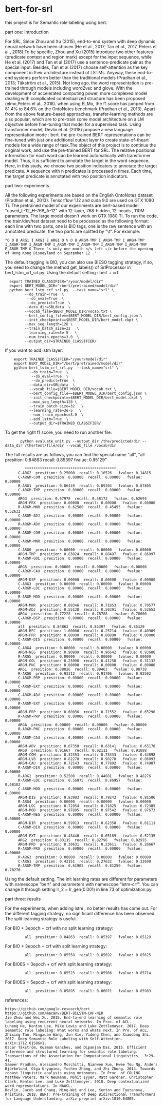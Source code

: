 # bert-for-srl

this project is for Semantic role labeling using bert.


part one: Introduction

   For SRL, Since Zhou and Xu (2015), end-to-end system with deep dynamic neural network have been chosen (He et al., 2017; Tan et al., 2017, Peters  et al., 2018).To be specific, Zhou and Xu (2015) introduce two other features (predicate context and region mark) except for the input sequence, while He et al. (2017) and Tan et al.(2017) use a sentence-predicate pair  as the special input. Besides, Tan et al.(2017) choose self-attention as the key component in their architecture instead of LSTMs. Anyway, these end-to-end systems perform better than the traditional models (Pradhan et al., 2013; Täkström et al., 2015).
    Not long ago, the word representation is pre-trained through models including word2vec and glove. With the development of accelerated computing power, more complexed model dealing with complicated contextualized structure has been proposed (elmo,Peters  et al., 2018).  when using ELMo, the f1 score has jumped from 81.4% to 84.6% on the OntoNotes benchmark (Pradhan et al., 2013). 
    Apart from the above feature-based approaches, transfer-learning methods are also popular, which are to pre-train some model architecture on a LM objective before fine-tuning that model for a supervised task.  Using transformer model, Devlin et al. (2018) propose a new language representation mode : bert. the pre-trained BERT representations can be fine-tuned with just one additional output layer to create state-of-theart models for a wide range of task.The object of this project is to continue the original work, and use the pre-trained BERT for SRL. 
    The relative positional information for each word can be learned automatically with transformer model. Thus, it is sufficient to annotate the target in the word sequence. Here, in this study, we choose two position indicators to annotate the target predicate. A sequence with n predicates is processed n times. Each time, the target predicate is annotated with two position indicators. 
 

part two: experiments

  All the following experiments are based on the English OntoNotes dataset (Pradhan et al., 2013). 
  Tensorflow 1.12 and cuda 9.0 are used on GTX 1080 Ti. The pretrained model of our experiments are bert-based model "cased_L-12_H-768_A-12" with 12-layer, 768-hidden, 12-heads , 110M parameters. The large model doesn't work on  GTX 1080 Ti.
  To run the code, the train/dev/test dataset need to be processed as the following format: each line with two parts, one is BIO tags, one is the raw sentence with an annotated predicate, the two parts are splitted by "\t". For example:
  
    "O O B_ARG1 I_ARG1 E_ARG1 O V O B_ARGM-TMP I_ARGM-TMP I_ARGM-TMP I_ARGM-TMP I_ARGM-TMP I_ARGM-TMP I_ARGM-TMP I_ARGM-TMP I_ARGM-TMP E_ARGM-TMP O	There 's only one month </s left s/> before the opening of Hong Kong Disneyland on September 12 ."
    
  The default tagging is BIO, you can also use BIESO tagging strategy, if so, you need to change the method get_labels() of SrlProcessor in bert_lstm_crf_srl.py.
  Using the default setting : bert + crf.
  
      export TRAINED_CLASSIFIER="/your/model/dir"
      export BERT_MODEL_DIR="/bert/pretrained/model/dir"
      python bert_lstm_crf_srl.py  --task_name="srl" \
             --do_train=True  \
              --do_eval=True  \
              --do_predict=True  \
             --data_dir=SRLdata  \
             --vocab_file=$BERT_MODEL_DIR/vocab.txt \
             --bert_config_file==$BERT_MODEL_DIR/bert_config.json \
             --init_checkpoint==$BERT_MODEL_DIR/bert_model.ckpt \
             --max_seq_length=128 \
             --train_batch_size=32   \
             --learning_rate=3e-5   \
             --num_train_epochs=3.0  \
             --output_dir=$TRAINED_CLASSIFIER/ 
             
  If you want to add lstm layer:
  
        export TRAINED_CLASSIFIER="/your/model/dir"
        export BERT_MODEL_DIR="/bert/pretrained/model/dir"
        python bert_lstm_crf_srl.py  --task_name="srl" \
               --do_train=True  \
                --do_eval=True  \
                --do_predict=True  \
               --data_dir=SRLdata  \
               --vocab_file=$BERT_MODEL_DIR/vocab.txt \
               --bert_config_file==$BERT_MODEL_DIR/bert_config.json \
               --init_checkpoint==$BERT_MODEL_DIR/bert_model.ckpt \
               --max_seq_length=128 \
               --train_batch_size=32   \
               --learning_rate=3e-5   \
               --num_train_epochs=3.0  \
               --add_lstm=True  \
               --output_dir=$TRAINED_CLASSIFIER/ 
   To get the right f1 score, you need to run another file:
   
           python evaluate_unit.py --output_dir /the/predicted/dir --data_dir /the/test/file/dir --vocab_file /vocab/dir
   
   The full results are as follows, you can find the special name "all", "all  presition: 0.84863  recall: 0.85397   fvalue: 0.85129"
   
             ******************************************
          C-ARG2  presition: 0.25000  recall: 0.10526   fvalue: 0.14815
          C-ARGM-COM  presition: 0.00000  recall: 0.00000   fvalue: 0.00000
          R-ARG1  presition: 0.86449  recall: 0.89204   fvalue: 0.87805
          C-ARGM-TMP  presition: 0.00000  recall: 0.00000   fvalue: 0.00000
          ARG3  presition: 0.67978  recall: 0.58173   fvalue: 0.62694
          ARGM-PRX  presition: 0.00000  recall: 0.00000   fvalue: 0.00000
          R-ARGM-MNR  presition: 0.62500  recall: 0.45455   fvalue: 0.52632
          C-ARGM-ADJ  presition: 0.00000  recall: 0.00000   fvalue: 0.00000
          R-ARGM-ADV  presition: 0.00000  recall: 0.00000   fvalue: 0.00000
          R-ARGM-COM  presition: 0.00000  recall: 0.00000   fvalue: 0.00000
          C-ARGM-MNR  presition: 0.00000  recall: 0.00000   fvalue: 0.00000
          C-ARG0  presition: 0.00000  recall: 0.00000   fvalue: 0.00000
          ARGM-TMP  presition: 0.83824  recall: 0.88497   fvalue: 0.86097
          R-ARGM-GOL  presition: 0.00000  recall: 0.00000   fvalue: 0.00000
          ARG5  presition: 0.00000  recall: 0.00000   fvalue: 0.00000
          C-ARGM-CAU  presition: 0.00000  recall: 0.00000   fvalue: 0.00000
          ARGM-DSP  presition: 0.00000  recall: 0.00000   fvalue: 0.00000
          C-ARG3  presition: 0.00000  recall: 0.00000   fvalue: 0.00000
          C-ARGM-LOC  presition: 0.00000  recall: 0.00000   fvalue: 0.00000
          R-ARGM-MOD  presition: 0.00000  recall: 0.00000   fvalue: 0.00000
          ARGM-MNR  presition: 0.69346  recall: 0.71853   fvalue: 0.70577
          ARGM-ADJ  presition: 0.55128  recall: 0.50391   fvalue: 0.52653
          ARG4  presition: 0.77228  recall: 0.78788   fvalue: 0.78000
          C-ARGM-DSP  presition: 0.00000  recall: 0.00000   fvalue: 0.00000
          all  presition: 0.84863  recall: 0.85397   fvalue: 0.85129
          ARGM-REC  presition: 1.00000  recall: 0.25714   fvalue: 0.40909
          ARGM-PRR  presition: 0.00000  recall: 0.00000   fvalue: 0.00000
          C-ARGM-DIS  presition: 0.00000  recall: 0.00000   fvalue: 0.00000
          C-ARG4  presition: 0.00000  recall: 0.00000   fvalue: 0.00000
          ARGM-NEG  presition: 0.90909  recall: 0.96642   fvalue: 0.93688
          R-ARG5  presition: 0.00000  recall: 0.00000   fvalue: 0.00000
          ARGM-GOL  presition: 0.25000  recall: 0.41250   fvalue: 0.31132
          ARGM-PNC  presition: 0.00000  recall: 0.00000   fvalue: 0.00000
          ARG1  presition: 0.88026  recall: 0.89463   fvalue: 0.88738
          R-ARG0  presition: 0.93312  recall: 0.91706   fvalue: 0.92502
          C-ARGM-PRP  presition: 0.00000  recall: 0.00000   fvalue: 0.00000
          C-ARGM-EXT  presition: 0.00000  recall: 0.00000   fvalue: 0.00000
          C-ARGM-ADV  presition: 0.00000  recall: 0.00000   fvalue: 0.00000
          R-ARGM-EXT  presition: 0.00000  recall: 0.00000   fvalue: 0.00000
          ARGM-PRP  presition: 0.60036  recall: 0.71552   fvalue: 0.65290
          R-ARGM-PRP  presition: 0.00000  recall: 0.00000   fvalue: 0.00000
          ARGA  presition: 0.00000  recall: 0.00000   fvalue: 0.00000
          R-ARGM-PNC  presition: 0.00000  recall: 0.00000   fvalue: 0.00000
          R-ARGM-CAU  presition: 0.00000  recall: 0.00000   fvalue: 0.00000
          ARGM-ADV  presition: 0.67350  recall: 0.63141   fvalue: 0.65178
          ARG0  presition: 0.91667  recall: 0.92111   fvalue: 0.91888
          ARGM-COM  presition: 0.32353  recall: 0.73333   fvalue: 0.44898
          ARGM-LVB  presition: 0.82278  recall: 0.90278   fvalue: 0.86093
          ARGM-CAU  presition: 0.72143  recall: 0.77892   fvalue: 0.74907
          R-ARGM-DIR  presition: 0.00000  recall: 0.00000   fvalue: 0.00000
          R-ARG2  presition: 0.52500  recall: 0.44681   fvalue: 0.48276
          R-ARGM-LOC  presition: 0.56075  recall: 0.86957   fvalue: 0.68182
          C-ARGM-MOD  presition: 0.00000  recall: 0.00000   fvalue: 0.00000
          ARGM-DIS  presition: 0.83903  recall: 0.79242   fvalue: 0.81506
          R-ARG4  presition: 0.00000  recall: 0.00000   fvalue: 0.00000
          ARGM-LOC  presition: 0.72954  recall: 0.71825   fvalue: 0.72385
          ARGM-MOD  presition: 0.97805  recall: 0.97542   fvalue: 0.97673
          C-ARGM-NEG  presition: 0.00000  recall: 0.00000   fvalue: 0.00000
          ARGM-DIR  presition: 0.59913  recall: 0.62358   fvalue: 0.61111
          C-ARGM-DIR  presition: 0.00000  recall: 0.00000   fvalue: 0.00000
          ARGM-EXT  presition: 0.43446  recall: 0.65169   fvalue: 0.52135
          ARG2  presition: 0.83115  recall: 0.82796   fvalue: 0.82955
          ARGM-PRD  presition: 0.30631  recall: 0.23611   fvalue: 0.26667
          R-ARGM-PRD  presition: 0.00000  recall: 0.00000   fvalue: 0.00000
          R-ARG3  presition: 0.00000  recall: 0.00000   fvalue: 0.00000
          C-ARG1  presition: 0.43151  recall: 0.27632   fvalue: 0.33690
          R-ARGM-TMP  presition: 0.61905  recall: 0.81250   fvalue: 0.70270
           
   Using the default setting,  The init learning rates are different for parameters with namescope "bert" and parameters with namescope "lstm-crf". You can change it through setting lr_2 = lr_gen(0.001) in line 73 of optimization.py.
   
   
part three: results
    
   For the experiments, when adding lstm , no better results has come out. For the different tagging strategy, no significant difference has been observed. The split learning strategy is useful.

   For BIO + 3epoch  + crf with no split learning strategy:
    
             all  presition: 0.84863  recall: 0.85397   fvalue: 0.85129
     
   For BIO + 3epoch  + crf with  split learning strategy:
   
             all  presition: 0.85558  recall: 0.85692   fvalue: 0.85625
             
   For BIOES + 3epoch  + crf with split learning strategy:
   
             all  presition: 0.85523  recall: 0.85906   fvalue: 0.85714
             
   For BIOES + 5epoch  + crf with split learning strategy:
   
             all  presition: 0.85895  recall: 0.86071   fvalue: 0.85983
  
  
 references:
 
    https://github.com/google-research/bert
    https://github.com/macanv/BERT-BiLSTM-CRF-NER
    Jie Zhou and Wei Xu. 2015. End-to-end learning of semantic role labeling using recurrent neural networks. In Proc. of ACL.
    Luheng He, Kenton Lee, Mike Lewis and Luke Zettlemoyer. 2017. Deep semantic role labeling: What works and whats next. In Pro. of ACL.
    Zhixing Tan, Mingxuan Wang, Jun Xie, Yidong Chen, and Xiaodong Shi. 2017. Deep Semantic Role Labeling with Self-Attention. arXiv:1712.01586v1.
    Oscar Täkström, Kuzman Ganchev, and Dipanjan Das. 2015. Efficient inference and structured learning for semantic role labeling. Transactions of the Association for Computational Linguistics,  3:29–41.
    Sameer Pradhan, Alessandro Moschitti, Nianwen Xue, Hwee Tou Ng, Anders Björkelund, Olga Uryupina, Yuchen Zhang, and Zhi Zhong. 2013. Towards robust linguistic analysis using ontonotes. In Proc. of COLING.
    Matthew Peters, Mark Neumann, Mohit Iyyer, Matt Gardner, Christopher Clark, Kenton Lee, and Luke Zettlemoyer. 2018. Deep contextualized word representations. In NAACL.
    Devlin, Jacob and Chang, Ming-Wei and Lee, Kenton and Toutanova, Kristina. 2018. BERT: Pre-training of Deep Bidirectional Transformers for Language Understanding. arXiv preprint arXiv:1810.04805.
    
  

    
    


